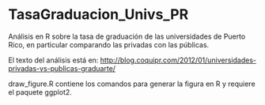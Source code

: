 TasaGraduacion_Univs_PR
=======================

Análisis en R sobre la tasa de graduación de las universidades de Puerto Rico, en particular comparando las privadas con las públicas.

El texto del análisis está en: http://blog.coquipr.com/2012/01/universidades-privadas-vs-publicas-graduarte/

draw_figure.R contiene los comandos para generar la figura en R y requiere el paquete ggplot2.
